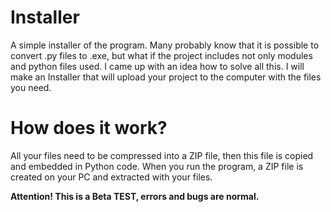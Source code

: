 
# Installer
A simple installer of the program.
Many probably know that it is possible to convert .py files to .exe, but what if the project includes not only modules and python files used. I came up with an idea how to solve all this. I will make an Installer that will upload your project to the computer with the files you need.


# How does it work?

All your files need to be compressed into a ZIP file, then this file is copied and embedded in Python code. When you run the program, a ZIP file is created on your PC and extracted with your files.


**Attention! This is a Beta TEST, errors and bugs are normal.**
